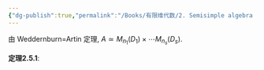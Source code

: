 ```yaml
---
{"dg-publish":true,"permalink":"/Books/有限维代数/2. Semisimple algebra 半单代数/2.5分解的唯一性/","dgPassFrontmatter":true,"created":"2024-08-11T14:17:28.459+08:00","updated":"2024-08-11T14:24:57.134+08:00"}
---
```


由 Weddernburn=Artin 定理,  $A\simeq M_{n_1}(D_1)\times\cdots M_{n_s}(D_s)$.

**定理2.5.1**: 